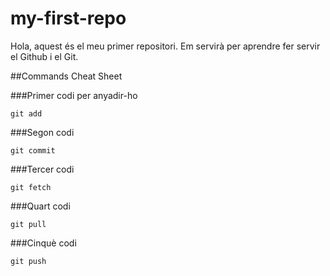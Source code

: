# my-first-repo
Hola, aquest és el meu primer repositori. Em servirà per aprendre fer servir el Github i el Git.

##Commands Cheat Sheet

###Primer codi per anyadir-ho
```code
git add
```
###Segon codi
```code
git commit
```
###Tercer codi
```code
git fetch
```
###Quart codi
```code
git pull
```
###Cinquè codi
```code
git push
```
